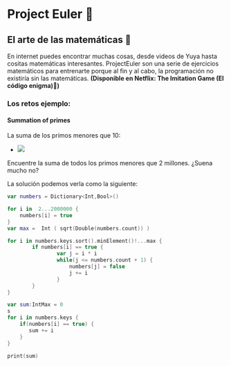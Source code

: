 # Project Euler 🧮

## El arte de las matemáticas 🎻

En internet puedes encontrar muchas cosas, desde videos de Yuya hasta cositas matemáticas interesantes. ProjectEuler son una serie de ejercicios matemáticos para entrenarte porque al fin y al cabo, la programación no existiría sin las matemáticas. **(Disponible en Netflix: The Imitation Game (El código enigma)🍿)**

###  Los retos ejemplo:

#### Summation of primes

La suma de los primos menores que 10:
	
- <img src="https://latex.codecogs.com/gif.latex? f(10) = 2 + 3 + 5 + 7 = 17 " /> 
	
Encuentre la suma de todos los primos menores que 2 millones. ¿Suena mucho no?

La solución podemos verla como la siguiente:

```swift
var numbers = Dictionary<Int,Bool>()

for i in  2...2000000 {
    numbers[i] = true
}
var max =  Int ( sqrt(Double(numbers.count)) )

for i in numbers.keys.sort().minElement()!...max {
    	if numbers[i] == true {
        		var j = i * i
        		while(j <= numbers.count + 1) {
            		numbers[j] = false
            		j += i
        		}
    	}
}

var sum:IntMax = 0
s
for i in numbers.keys {
	if(numbers[i] == true) {
       sum += i
  	}
}

print(sum)

```